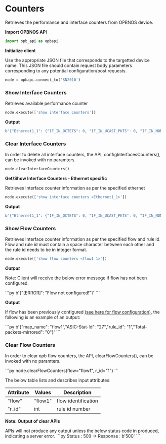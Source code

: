 # Counters
<p> Retrieves the performance and interface counters from OPBNOS device.</p>
<strong>Import OPBNOS API</strong>

```py
import opb_api as opbapi
```

<strong>Initialize client</strong>
<p>Use the appropriate JSON file that corresponds to the targetted device name. This JSON file should contain request body parameters corresponding to any potential configuration/post requests.</p>

```py
node = opbapi.connect_to('SN2010')
```

### Show Interface Counters

<p> Retrieves available performance counter</p>

```py
node.execute(['show interface counters'])
```
<strong>Output</strong>
```py
b'{"Ethernet1_1": {"IF_IN_OCTETS": 0, "IF_IN_UCAST_PKTS": 0, "IF_IN_NON_UCAST_PKTS": 0, "IF_IN_DISCARDS": 0, "IF_IN_ERRORS": 0, "IF_OUT_OCTETS": 0, "IF_OUT_UCAST_PKTS": 0, "IF_OUT_NON_UCAST_PKTS": 0, "IF_OUT_DISCARDS": 0, "IF_OUT_ERRORS": 0, "IF_IN_MULTICAST_PKTS": 0, "IF_OUT_MULTICAST_PKTS": 0}, "Ethernet2_1":{...}...}
```

### Clear Interface Counters
<p>In order to delete all interface counters, the API, configInterfacesCounters(), can be invoked with no paramters.</p>

```py
node.clearInterfaceCounters()
```

<strong>Get/Show Interface Counters - Ethernet specific</strong>
<p>Retrieves Interface counter information as per the specified ethernet</p>

```py
node.execute(['show interface counters <Ethernet1_1>'])
```
<strong>Output</strong>
```py
b'{"Ethernet1_1": {"IF_IN_OCTETS": 0, "IF_IN_UCAST_PKTS": 0, "IF_IN_NON_UCAST_PKTS": 0, "IF_IN_DISCARDS": 0, "IF_IN_ERRORS": 0, "IF_OUT_OCTETS": 0, "IF_OUT_UCAST_PKTS": 0, "IF_OUT_NON_UCAST_PKTS": 0, "IF_OUT_DISCARDS": 0, "IF_OUT_ERRORS": 0, "IF_IN_MULTICAST_PKTS": 0, "IF_OUT_MULTICAST_PKTS": 0}}
```

### Show Flow Counters
<p>Retrieves Interface counter information as per the specified flow and rule id. Flow and rule id must contain a space character between each other and the rule id needs to be in integer format.</p>

```py
node.execute(['show flow counters <flow1 1>'])
```
<em><strong>Output</strong></em>
<p> Note: Client will receive the below error messege if flow has not been configured.</p>
```py
b'{"[ERROR]": "Flow not configured!"}'
```

<strong>Output</strong>
<p> If flow has been previously configured <a href="http://127.0.0.1:8000/configJSON/">(see here for flow configuration)</a>, the following is an example of an output:</p>
```py
b'{"map_name": "flow1","ASIC-Stat-Id": "27","rule_id": "1","Total-packets-mirrored": "0"}'
```

### Clear Flow Counters
<p>In order to clear opb flow counters, the API, clearFlowCounters(), can be invoked with no paramters.</p>
```py
node.clearFlowCounters(flow="flow1", r_id="1")
```
<p> The below table lists and describes input attributes:
<table>
 <tbody>
  <thead>
    <tr>
      <th>Attribute</th>
      <th>Values</th>
      <th>Description</th>
    </tr>
  </thead>
  <tbody>
    <tr>
      <td>"flow"</td>
      <td>"flow1"</td>
      <td>flow identification</td>
    </tr>
    <tr>
      <td>"r_id"</td>
      <td>int</td>
      <td>rule id number</td>
    </tr>
  </tbody>
</table>

<strong>Note: Output of clear APIs</strong>
<p> APIs will not produce any output unless the below status code in produced, indicating a server error.
```py
Status : 500 -> Response : b'500'
```
